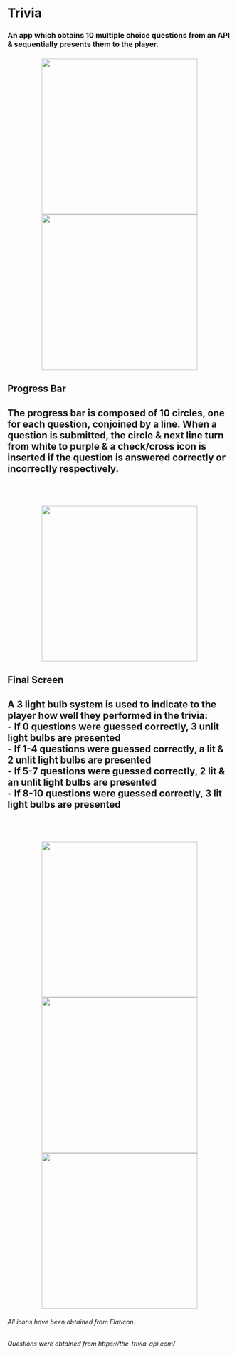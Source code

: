 # Trivia
<h3>An app which obtains 10 multiple choice questions from an API & sequentially presents them to the player.<h3>

<p align="center">
    <img src="Screenshots\Screenshot_1665257031.png" width="350" >
    <img src="Screenshots\Screenshot_1665257038.png" width="350" >
</p>

<h2>Progress Bar<h2>
The progress bar is composed of 10 circles, one for each question, conjoined by a line.  When a question is submitted, the circle & next line turn from white to purple & a check/cross icon is inserted if the question is answered correctly or incorrectly respectively.
<br/><br/><br/>
<p align="center">
    <img src="Screenshots\Screenshot_1665257066.png" width="350" >
</p>  
  
<h2>Final Screen<h2>
A 3 light bulb system is used to indicate to the player how well they performed in the trivia:<br/>
- If 0 questions were guessed correctly, 3 unlit light bulbs are presented</br>
- If 1-4 questions were guessed correctly, a lit & 2 unlit light bulbs are presented<br/>
- If 5-7 questions were guessed correctly, 2 lit & an unlit light bulbs are presented<br/>
- If 8-10 questions were guessed correctly, 3 lit light bulbs are presented
  <br/><br/><br/>
<p align="center">
    <img src="Screenshots\Screenshot_1665257072.png" width="350" >
    <img src="Screenshots\Screenshot_1665257080.png" width="350" >
    <img src="Screenshots\Screenshot_1665257103.png" width="350" >
</p>  
    
<h6>All icons have been obtained from FlatIcon.<h6>
<h6>Questions were obtained from https://the-trivia-api.com/<h6>

